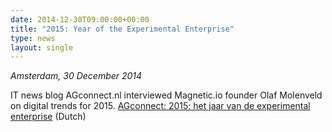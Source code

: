 ```yaml
---
date: 2014-12-30T09:00:00+00:00
title: "2015: Year of the Experimental Enterprise"
type: news
layout: single
---
```

*Amsterdam, 30 December 2014*

IT news blog AGconnect.nl interviewed Magnetic.io founder Olaf Molenveld on digital trends for 2015.
[AGconnect: 2015: het jaar van de experimental enterprise](https://www.agconnect.nl/artikel/2015-het-jaar-van-de-experimental-enterprise) (Dutch)

<!--more-->
